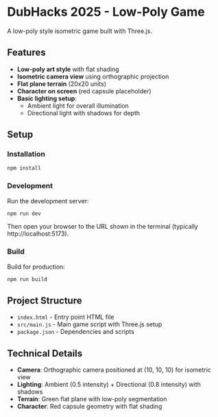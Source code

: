 # DubHacks 2025 - Low-Poly Game

A low-poly style isometric game built with Three.js.

## Features

- **Low-poly art style** with flat shading
- **Isometric camera view** using orthographic projection
- **Flat plane terrain** (20x20 units)
- **Character on screen** (red capsule placeholder)
- **Basic lighting setup**:
  - Ambient light for overall illumination
  - Directional light with shadows for depth

## Setup

### Installation

```bash
npm install
```

### Development

Run the development server:

```bash
npm run dev
```

Then open your browser to the URL shown in the terminal (typically http://localhost:5173).

### Build

Build for production:

```bash
npm run build
```

## Project Structure

- `index.html` - Entry point HTML file
- `src/main.js` - Main game script with Three.js setup
- `package.json` - Dependencies and scripts

## Technical Details

- **Camera**: Orthographic camera positioned at (10, 10, 10) for isometric view
- **Lighting**: Ambient (0.5 intensity) + Directional (0.8 intensity) with shadows
- **Terrain**: Green flat plane with low-poly segmentation
- **Character**: Red capsule geometry with flat shading
